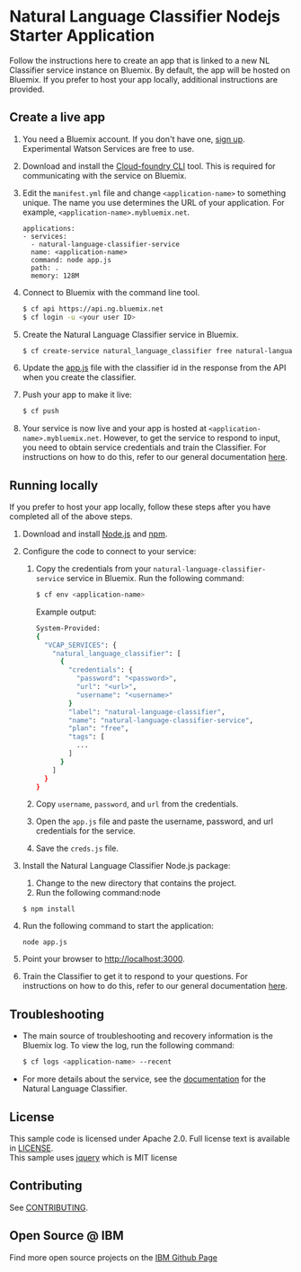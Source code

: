 # Natural Language Classifier Nodejs Starter Application

Follow the instructions here to create an app that is linked to a new NL Classifier service instance on Bluemix. By default, the app will be hosted on Bluemix. If you prefer to host your app locally, additional instructions are provided.

## Create a live app

1. You need a Bluemix account. If you don't have one, [sign up][sign_up]. Experimental Watson Services are free to use.

1. Download and install the [Cloud-foundry CLI][cloud_foundry] tool. This is required for communicating with the service on Bluemix.

1. Edit the `manifest.yml` file and change `<application-name>` to something unique. The name you use determines the URL of your application. For example, `<application-name>.mybluemix.net`.
	
	```
	applications:
	- services:
	  - natural-language-classifier-service
	  name: <application-name>
	  command: node app.js
	  path: .
	  memory: 128M
	```

1. Connect to Bluemix with the command line tool.
	
	```sh
	$ cf api https://api.ng.bluemix.net
	$ cf login -u <your user ID>
	```

1. Create the Natural Language Classifier service in Bluemix.
	
	```sh
	$ cf create-service natural_language_classifier free natural-language-classifier-service
	```

1. Update the [app.js](app.js#L33) file with the classifier id in the response from the API when you create the classifier.

1. Push your app to make it live:

	```sh
	$ cf push
	```

1. Your service is now live and your app is hosted at `<application-name>.mybluemix.net`. However, to get the service to respond to input, you need to obtain service credentials and train the Classifier. For instructions on how to do this, refer to our general documentation [here](https://watson.stage1.mybluemix.net/doc/nl-classifier/get_start.shtml).



## Running locally

If you prefer to host your app locally, follow these steps after you have completed all of the above steps.

1. Download and install [Node.js](http://nodejs.org/) and [npm](https://www.npmjs.com/).

1. Configure the code to connect to your service:

	1. Copy the credentials from your `natural-language-classifier-service` service in Bluemix. Run the following command:

		```sh
		$ cf env <application-name>
		```

		Example output:

		```sh
		System-Provided:
		{
		  "VCAP_SERVICES": {
			"natural_language_classifier": [
			  {
				"credentials": {
				  "password": "<password>",
				  "url": "<url>",
				  "username": "<username>"
				}
				"label": "natural-language-classifier",
				"name": "natural-language-classifier-service",
				"plan": "free",
				"tags": [
				  ... 
				]
			  }
			]
		  }
		}
		```

	1. Copy `username`, `password`, and `url` from the credentials.
	1. Open the `app.js` file and paste the username, password, and url credentials for the service.
	1. Save the `creds.js` file.


1. Install the Natural Language Classifier Node.js package:
	1. Change to the new directory that contains the project. 
	2. Run the following command:node

	```node
	$ npm install
	```

1. Run the following command to start the application:

	```node
	node app.js
	```

1. Point your browser to [http://localhost:3000](http://localhost:3000).

1. Train the Classifier to get it to respond to your questions. For instructions on how to do this, refer to our general documentation [here](https://watson.stage1.mybluemix.net/doc/nl-classifier/get_start.shtml).


## Troubleshooting

* The main source of troubleshooting and recovery information is the Bluemix log. To view the log, run the following command:

  ```sh
  $ cf logs <application-name> --recent
  ```

* For more details about the service, see the [documentation][nlc_docs] for the Natural Language Classifier.

## License

  This sample code is licensed under Apache 2.0. Full license text is available in [LICENSE](LICENSE).  
  This sample uses [jquery](https://jquery.com/) which is MIT license
## Contributing

  See [CONTRIBUTING](CONTRIBUTING.md).

## Open Source @ IBM
  Find more open source projects on the [IBM Github Page](http://ibm.github.io/)

[cloud_foundry]: https://github.com/cloudfoundry/cli
[getting_started]: http://www.ibm.com/smarterplanet/us/en/ibmwatson/developercloud/doc/getting_started/
[nlc_docs]: http://www.ibm.com/smarterplanet/us/en/ibmwatson/developercloud/doc/nl-classifier/
[sign_up]: https://apps.admin.ibmcloud.com/manage/trial/bluemix.html?cm_mmc=WatsonDeveloperCloud-_-LandingSiteGetStarted-_-x-_-CreateAnAccountOnBluemixCLI
